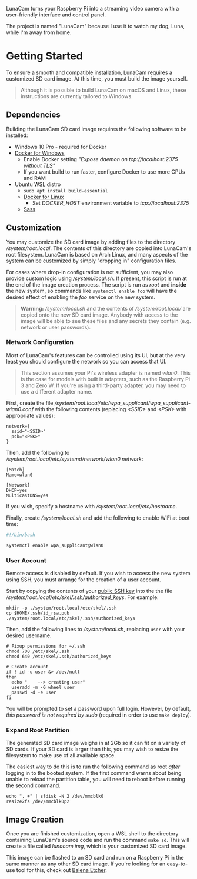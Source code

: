 LunaCam turns your Raspberry Pi into a streaming video camera with a user-friendly interface and
control panel.

The project is named "LunaCam" because I use it to watch my dog, Luna, while I'm away from home.


# Getting Started

To ensure a smooth and compatible installation, LunaCam requires a customized SD card image. At this
time, you must build the image yourself.

> Although it is possible to build LunaCam on macOS and Linux, these instructions are currently
> tailored to Windows.

## Dependencies

Building the LunaCam SD card image requires the following software to be installed:

* Windows 10 Pro - required for Docker
* [Docker for Windows](https://docs.docker.com/docker-for-windows/install/)
  * Enable Docker setting *"Expose daemon on tcp://localhost:2375 without TLS"*
  * If you want build to run faster, configure Docker to use more CPUs and RAM
* Ubuntu [WSL](https://docs.microsoft.com/en-us/windows/wsl/install-win10) distro
  * `sudo apt install build-essential`
  * [Docker for Linux](https://docs.docker.com/install/linux/docker-ce/ubuntu/)
    * Set *DOCKER_HOST* environment variable to *tcp://localhost:2375*
  * [Sass](https://sass-lang.com/install)

## Customization

You may customize the SD card image by adding files to the directory */system/root.local*. The
contents of this directory are copied into LunaCam's root filesystem. LunaCam is based on Arch
Linux, and many aspects of the system can be customized by simply "dropping in" configuration files.

For cases where drop-in configuration is not sufficient, you may also provide custom logic using
*/system/local.sh*. If present, this script is run at the end of the image creation process. The
script is run as *root* and **inside** the new system, so commands like `systemctl enable foo` will
have the desired effect of enabling the *foo* service on the new system.

> **Warning:** */system/local.sh* and the contents of */system/root.local/* are copied onto the new
> SD card image. Anybody with access to the image will be able to see these files and any secrets
> they contain (e.g. network or user passwords).

### Network Configuration

Most of LunaCam's features can be controlled using its UI, but at the very least you should
configure the network so you can access that UI.

> This section assumes your Pi's wireless adapter is named *wlan0*. This is the case for models with
> built in adapters, such as the Raspberry Pi 3 and Zero W. If you're using a third-party adapter,
> you may need to use a different adapter name.

First, create the file */system/root.local/etc/wpa_supplicant/wpa_supplicant-wlan0.conf* with the
following contents (replacing *\<SSID>* and *\<PSK>* with appropriate values):

```
network={
  ssid="<SSID>"
  psk="<PSK>"
}
```

Then, add the following to */system/root.local/etc/systemd/network/wlan0.network*:

```
[Match]
Name=wlan0

[Network]
DHCP=yes
MulticastDNS=yes
```

If you wish, specify a hostname with */system/root.local/etc/hostname*.

Finally, create */system/local.sh* and add the following to enable WiFi at boot time:

```bash
#!/bin/bash

systemctl enable wpa_supplicant@wlan0
```

### User Account

Remote access is disabled by default. If you wish to access the new system using SSH, you must
arrange for the creation of a user account.

Start by copying the contents of your [public SSH key](https://wiki.archlinux.org/index.php/SSH_keys)
into the the file */system/root.local/etc/skel/.ssh/authorized_keys*. For example:

```shell
mkdir -p ./system/root.local/etc/skel/.ssh
cp $HOME/.ssh/id_rsa.pub ./system/root.local/etc/skel/.ssh/authorized_keys
```

Then, add the following lines to */system/local.sh*, replacing `user` with your desired username.

```shell
# Fixup permissions for ~/.ssh
chmod 700 /etc/skel/.ssh
chmod 640 /etc/skel/.ssh/authorized_keys

# Create account
if ! id -u user &> /dev/null
then
  echo "    --> creating user"
  useradd -m -G wheel user
  passwd -d -e user
fi
```

You will be prompted to set a password upon full login. However, by default, *this password is not
required by sudo* (required in order to use `make deploy`).

### Expand Root Partition

The generated SD card image weighs in at 2Gb so it can fit on a variety of SD cards. If your SD card
is larger than this, you may wish to resize the filesystem to make use of all available space.

The easiest way to do this is to run the following command as root *after* logging in to the booted
system. If the first command warns about being unable to reload the partition table, you will need
to reboot before running the second command.

```shell
echo ", +" | sfdisk -N 2 /dev/mmcblk0
resize2fs /dev/mmcblk0p2
```

## Image Creation

Once you are finished customization, open a WSL shell to the directory containing LunaCam's source
code and run the command `make sd`. This will create a file called *lunacam.img*, which is your
customized SD card image.

This image can be flashed to an SD card and run on a Raspberry Pi in the same manner as any other SD
card image. If you're looking for an easy-to-use tool for this, check out
[Balena Etcher](https://www.balena.io/etcher/).
